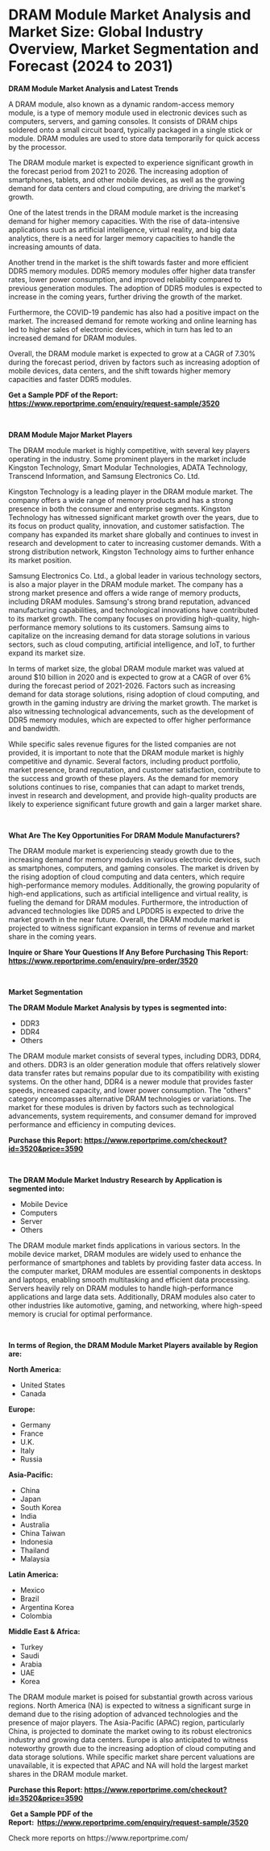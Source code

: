 <p><h1>DRAM Module Market Analysis and Market Size: Global Industry Overview, Market Segmentation and Forecast (2024 to 2031)</h1></p><p><strong>DRAM Module Market Analysis and Latest Trends</strong></p>
<p><p>A DRAM module, also known as a dynamic random-access memory module, is a type of memory module used in electronic devices such as computers, servers, and gaming consoles. It consists of DRAM chips soldered onto a small circuit board, typically packaged in a single stick or module. DRAM modules are used to store data temporarily for quick access by the processor.</p><p>The DRAM module market is expected to experience significant growth in the forecast period from 2021 to 2026. The increasing adoption of smartphones, tablets, and other mobile devices, as well as the growing demand for data centers and cloud computing, are driving the market's growth.</p><p>One of the latest trends in the DRAM module market is the increasing demand for higher memory capacities. With the rise of data-intensive applications such as artificial intelligence, virtual reality, and big data analytics, there is a need for larger memory capacities to handle the increasing amounts of data.</p><p>Another trend in the market is the shift towards faster and more efficient DDR5 memory modules. DDR5 memory modules offer higher data transfer rates, lower power consumption, and improved reliability compared to previous generation modules. The adoption of DDR5 modules is expected to increase in the coming years, further driving the growth of the market.</p><p>Furthermore, the COVID-19 pandemic has also had a positive impact on the market. The increased demand for remote working and online learning has led to higher sales of electronic devices, which in turn has led to an increased demand for DRAM modules.</p><p>Overall, the DRAM module market is expected to grow at a CAGR of 7.30% during the forecast period, driven by factors such as increasing adoption of mobile devices, data centers, and the shift towards higher memory capacities and faster DDR5 modules.</p></p>
<p><strong>Get a Sample PDF of the Report:&nbsp; <a href="https://www.reportprime.com/enquiry/request-sample/3520">https://www.reportprime.com/enquiry/request-sample/3520</a></strong></p>
<p>&nbsp;</p>
<p><strong>DRAM Module Major Market Players</strong></p>
<p><p>The DRAM module market is highly competitive, with several key players operating in the industry. Some prominent players in the market include Kingston Technology, Smart Modular Technologies, ADATA Technology, Transcend Information, and Samsung Electronics Co. Ltd.</p><p>Kingston Technology is a leading player in the DRAM module market. The company offers a wide range of memory products and has a strong presence in both the consumer and enterprise segments. Kingston Technology has witnessed significant market growth over the years, due to its focus on product quality, innovation, and customer satisfaction. The company has expanded its market share globally and continues to invest in research and development to cater to increasing customer demands. With a strong distribution network, Kingston Technology aims to further enhance its market position.</p><p>Samsung Electronics Co. Ltd., a global leader in various technology sectors, is also a major player in the DRAM module market. The company has a strong market presence and offers a wide range of memory products, including DRAM modules. Samsung's strong brand reputation, advanced manufacturing capabilities, and technological innovations have contributed to its market growth. The company focuses on providing high-quality, high-performance memory solutions to its customers. Samsung aims to capitalize on the increasing demand for data storage solutions in various sectors, such as cloud computing, artificial intelligence, and IoT, to further expand its market size.</p><p>In terms of market size, the global DRAM module market was valued at around $10 billion in 2020 and is expected to grow at a CAGR of over 6% during the forecast period of 2021-2026. Factors such as increasing demand for data storage solutions, rising adoption of cloud computing, and growth in the gaming industry are driving the market growth. The market is also witnessing technological advancements, such as the development of DDR5 memory modules, which are expected to offer higher performance and bandwidth.</p><p>While specific sales revenue figures for the listed companies are not provided, it is important to note that the DRAM module market is highly competitive and dynamic. Several factors, including product portfolio, market presence, brand reputation, and customer satisfaction, contribute to the success and growth of these players. As the demand for memory solutions continues to rise, companies that can adapt to market trends, invest in research and development, and provide high-quality products are likely to experience significant future growth and gain a larger market share.</p></p>
<p>&nbsp;</p>
<p><strong>What Are The Key Opportunities For DRAM Module Manufacturers?</strong></p>
<p><p>The DRAM module market is experiencing steady growth due to the increasing demand for memory modules in various electronic devices, such as smartphones, computers, and gaming consoles. The market is driven by the rising adoption of cloud computing and data centers, which require high-performance memory modules. Additionally, the growing popularity of high-end applications, such as artificial intelligence and virtual reality, is fueling the demand for DRAM modules. Furthermore, the introduction of advanced technologies like DDR5 and LPDDR5 is expected to drive the market growth in the near future. Overall, the DRAM module market is projected to witness significant expansion in terms of revenue and market share in the coming years.</p></p>
<p><strong>Inquire or Share Your Questions If Any Before Purchasing This Report: <a href="https://www.reportprime.com/enquiry/pre-order/3520">https://www.reportprime.com/enquiry/pre-order/3520</a></strong></p>
<p>&nbsp;</p>
<p><strong>Market Segmentation</strong></p>
<p><strong>The DRAM Module Market Analysis by types is segmented into:</strong></p>
<p><ul><li>DDR3</li><li>DDR4</li><li>Others</li></ul></p>
<p><p>The DRAM module market consists of several types, including DDR3, DDR4, and others. DDR3 is an older generation module that offers relatively slower data transfer rates but remains popular due to its compatibility with existing systems. On the other hand, DDR4 is a newer module that provides faster speeds, increased capacity, and lower power consumption. The "others" category encompasses alternative DRAM technologies or variations. The market for these modules is driven by factors such as technological advancements, system requirements, and consumer demand for improved performance and efficiency in computing devices.</p></p>
<p><strong>Purchase this Report:&nbsp;<a href="https://www.reportprime.com/checkout?id=3520&price=3590">https://www.reportprime.com/checkout?id=3520&price=3590</a></strong></p>
<p>&nbsp;</p>
<p><strong>The DRAM Module Market Industry Research by Application is segmented into:</strong></p>
<p><ul><li>Mobile Device</li><li>Computers</li><li>Server</li><li>Others</li></ul></p>
<p><p>The DRAM module market finds applications in various sectors. In the mobile device market, DRAM modules are widely used to enhance the performance of smartphones and tablets by providing faster data access. In the computer market, DRAM modules are essential components in desktops and laptops, enabling smooth multitasking and efficient data processing. Servers heavily rely on DRAM modules to handle high-performance applications and large data sets. Additionally, DRAM modules also cater to other industries like automotive, gaming, and networking, where high-speed memory is crucial for optimal performance.</p></p>
<p>&nbsp;</p>
<p><strong>In terms of Region, the DRAM Module Market Players available by Region are:</strong></p>
<p>
    <p> <strong> North America: </strong>
        <ul>
            <li>United States</li>
            <li>Canada</li>
        </ul>
        </p> 
    <p> <strong> Europe: </strong>
        <ul>
            <li>Germany</li>
            <li>France</li>
            <li>U.K.</li>
            <li>Italy</li>
            <li>Russia</li>
        </ul>
        </p> 
    <p> <strong> Asia-Pacific: </strong>
        <ul>
            <li>China</li>
            <li>Japan</li>
            <li>South Korea</li>
            <li>India</li>
            <li>Australia</li>
            <li>China Taiwan</li>
            <li>Indonesia</li>
            <li>Thailand</li>
            <li>Malaysia</li>
        </ul>
        </p> 
    <p> <strong> Latin America: </strong>
        <ul>
            <li>Mexico</li>
            <li>Brazil</li>
            <li>Argentina Korea</li>
            <li>Colombia</li>
        </ul>
        </p> 
    <p> <strong> Middle East & Africa: </strong>
        <ul>
            <li>Turkey</li>
            <li>Saudi</li>
            <li>Arabia</li>
            <li>UAE</li>
            <li>Korea</li>
        </ul>
    </p>
    </p>
<p><p>The DRAM module market is poised for substantial growth across various regions. North America (NA) is expected to witness a significant surge in demand due to the rising adoption of advanced technologies and the presence of major players. The Asia-Pacific (APAC) region, particularly China, is projected to dominate the market owing to its robust electronics industry and growing data centers. Europe is also anticipated to witness noteworthy growth due to the increasing adoption of cloud computing and data storage solutions. While specific market share percent valuations are unavailable, it is expected that APAC and NA will hold the largest market shares in the DRAM module market.</p></p>
<p><strong>Purchase this Report: <a href="https://www.reportprime.com/checkout?id=3520&price=3590">https://www.reportprime.com/checkout?id=3520&price=3590</a></strong></p>
<p>&nbsp;<strong>Get a Sample PDF of the Report:&nbsp;&nbsp;<a href="https://www.reportprime.com/enquiry/request-sample/3520">https://www.reportprime.com/enquiry/request-sample/3520</a></strong></p>
<p><strong></strong></p>
<p>Check more reports on https://www.reportprime.com/</p>